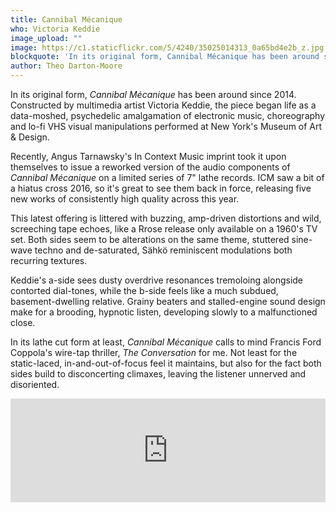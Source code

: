 ```yaml
---
title: Cannibal Mécanique
who: Victoria Keddie
image_upload: ""
image: https://c1.staticflickr.com/5/4240/35025014313_0a65bd4e2b_z.jpg
blockquote: 'In its original form, Cannibal Mécanique has been around since 2014. Constructed by multimedia artist Victoria Keddie, the piece began life as a data-moshed, psychedelic amalgamation of electronic music, choreography and lo-fi VHS visual manipulations. '
author: Theo Darton-Moore
---
```

In its original form, _Cannibal Mécanique_ has been around since 2014. Constructed by multimedia artist Victoria Keddie, the piece began life as a data-moshed, psychedelic amalgamation of electronic music, choreography and lo-fi VHS visual manipulations performed at New York's Museum of Art & Design. 

Recently, Angus Tarnawsky's In Context Music imprint took it upon themselves to issue a reworked version of the audio components of _Cannibal Mécanique_ on a limited series of 7" lathe records. ICM saw a bit of a hiatus cross 2016, so it's great to see them back in force, releasing five new works of consistently high quality across this year.

This latest offering is littered with buzzing, amp-driven distortions and wild, screeching tape echoes, like a Rrose release only available on a 1960's TV set. Both sides seem to be alterations on the same theme, stuttered sine-wave techno and de-saturated, Sähkö reminiscent modulations both recurring textures. 

Keddie's a-side sees dusty overdrive resonances tremoloing alongside contorted dial-tones, while the b-side feels like a much subdued, basement-dwelling relative. Grainy beaters and stalled-engine sound design make for a brooding, hypnotic listen, developing slowly to a malfunctioned close. 

In its lathe cut form at least, _Cannibal Mécanique_ calls to mind Francis Ford Coppola's wire-tap thriller, _The Conversation_ for me.  Not least for the static-laced, in-and-out-of-focus feel it maintains, but also for the fact both sides build to disconcerting climaxes, leaving the listener unnerved and disoriented.

<iframe width="100%" height="166" scrolling="no" frameborder="no" src="https://w.soundcloud.com/player/?url=https%3A//api.soundcloud.com/tracks/128609343&color=ff5500&auto_play=false&hide_related=false&show_comments=true&show_user=true&show_reposts=false"></iframe>